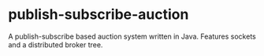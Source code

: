 publish-subscribe-auction
=========================

A publish-subscribe based auction system written in Java. Features sockets and a distributed broker tree.
